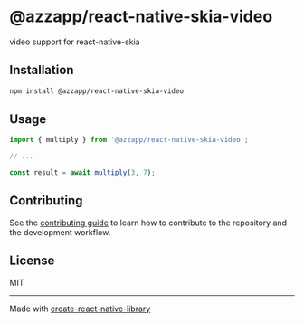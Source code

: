 # @azzapp/react-native-skia-video

video support for react-native-skia

## Installation

```sh
npm install @azzapp/react-native-skia-video
```

## Usage

```js
import { multiply } from '@azzapp/react-native-skia-video';

// ...

const result = await multiply(3, 7);
```

## Contributing

See the [contributing guide](CONTRIBUTING.md) to learn how to contribute to the repository and the development workflow.

## License

MIT

---

Made with [create-react-native-library](https://github.com/callstack/react-native-builder-bob)
